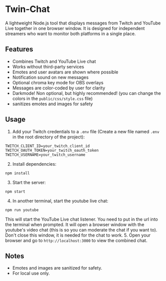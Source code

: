 # Twin-Chat

A lightweight Node.js tool that displays messages from Twitch and YouTube Live together in one browser window. It is designed for independent streamers who want to monitor both platforms in a single place.

## Features

- Combines Twitch and YouTube Live chat
- Works without third-party services
- Emotes and user avatars are shown where possible
- Notification sound on new messages
- Optional chroma key mode for OBS overlays
- Messages are color-coded by user for clarity
- Darkmode! Non optional, but highly recommended! (you can change the colors in the `public/css/style.css` file)
- sanitizes emotes and images for safety

## Usage

1. Add your Twitch credentials to a `.env` file (Create a new file named `.env` in the root directory of the project):
```env
TWITCH_CLIENT_ID=your_twitch_client_id
TWITCH_OAUTH_TOKEN=your_twitch_oauth_token
TWITCH_USERNAME=your_twitch_username
```
2. Install dependencies:
```
npm install
```
3. Start the server:
```
npm start
```
4. In another terminal, start the youtube live chat:
```
npm run youtube
```
This will start the YouTube Live chat listener. You need to put in the url into the terminal when prompted. It will open a browser window with the youtube's video chat (this is so you can moderate the chat if you want to). Don't close this window, it is needed for the chat to work.
5. Open your browser and go to `http://localhost:3000` to view the combined chat.

## Notes
- Emotes and images are sanitized for safety.
- For local use only.
